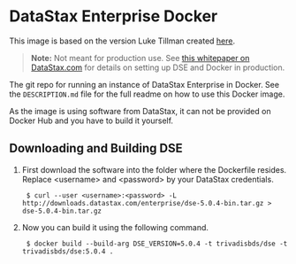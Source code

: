 # DataStax Enterprise Docker
This image is based on the version Luke Tillman created [here][luke]. 

> **Note:** Not meant for production use. See [this whitepaper on DataStax.com][whitepaper]
> for details on setting up DSE and Docker in production.

The git repo for running an instance of DataStax Enterprise in Docker. See the  `DESCRIPTION.md` file for the full readme on how to use this Docker image.

As the image is using software from DataStax, it can not be provided on Docker Hub and you have to build it yourself. 

## Downloading and Building DSE

1. First download the software into the folder where the Dockerfile resides. Replace &lt;username&gt; and &lt;password&gt; by your DataStax credentials.

    	$ curl --user <username>:<password> -L http://downloads.datastax.com/enterprise/dse-5.0.4-bin.tar.gz > dse-5.0.4-bin.tar.gz

2. Now you can build it using the following command. 

    	$ docker build --build-arg DSE_VERSION=5.0.4 -t trivadisbds/dse -t trivadisbds/dse:5.0.4 .

[whitepaper]: http://www.datastax.com/wp-content/uploads/resources/DataStax-WP-Best_Practices_Running_DSE_Within_Docker.pdf
[hub]: https://hub.docker.com/r/trivadisbds/dse/
[luke]: https://github.com/LukeTillman/dse-docker
